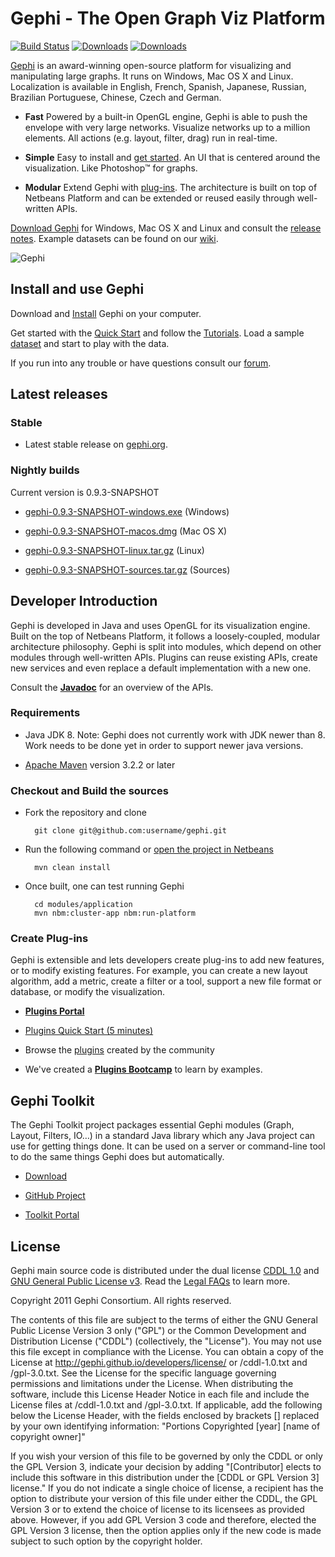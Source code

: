 # Gephi - The Open Graph Viz Platform

[![Build Status](https://app.travis-ci.com/gephi/gephi.svg?branch=master)](https://app.travis-ci.com/github/gephi/gephi)
[![Downloads](https://img.shields.io/github/downloads/gephi/gephi/v0.9.2/total.svg)](https://github.com/gephi/gephi/releases/tag/v0.9.2)
[![Downloads](https://img.shields.io/github/downloads/gephi/gephi/v0.9.1/total.svg)](https://github.com/gephi/gephi/releases/tag/v0.9.1)

[Gephi](http://gephi.org) is an award-winning open-source platform for visualizing and manipulating large graphs. It runs on Windows, Mac OS X and Linux. Localization is available in English, French, Spanish, Japanese, Russian, Brazilian Portuguese, Chinese, Czech and German.

- **Fast** Powered by a built-in OpenGL engine, Gephi is able to push the envelope with very large networks. Visualize networks up to a million elements. All actions (e.g. layout, filter, drag) run in real-time.

- **Simple** Easy to install and [get started](https://gephi.github.io/users/quick-start). An UI that is centered around the visualization. Like Photoshop™ for graphs.

- **Modular** Extend Gephi with [plug-ins](https://gephi.org/plugins). The architecture is built on top of Netbeans Platform and can be extended or reused easily through well-written APIs.

[Download Gephi](https://gephi.github.io/users/download) for Windows, Mac OS X and Linux and consult the [release notes](https://github.com/gephi/gephi/wiki/Releases). Example datasets can be found on our [wiki](https://github.com/gephi/gephi/wiki/Datasets).

![Gephi](https://gephi.github.io/images/screenshots/select-tool-mini.png)

## Install and use Gephi

Download and [Install](https://gephi.github.io/users/install/) Gephi on your computer. 

Get started with the [Quick Start](https://gephi.github.io/users/quick-start/) and follow the [Tutorials](https://gephi.github.io/users/). Load a sample [dataset](https://github.com/gephi/gephi/wiki/Datasets) and start to play with the data.

If you run into any trouble or have questions consult our [forum](http://forum-gephi.org/).

## Latest releases

### Stable

- Latest stable release on [gephi.org](https://gephi.org/users/download/).

### Nightly builds

Current version is 0.9.3-SNAPSHOT

- [gephi-0.9.3-SNAPSHOT-windows.exe](http://oss.sonatype.org/service/local/artifact/maven/content?r=snapshots&g=org.gephi&a=gephi&v=0.9.3-SNAPSHOT&c=windows&p=exe) (Windows)

- [gephi-0.9.3-SNAPSHOT-macos.dmg](http://oss.sonatype.org/service/local/artifact/maven/content?r=snapshots&g=org.gephi&a=gephi&v=0.9.3-SNAPSHOT&c=macos&p=dmg) (Mac OS X)

- [gephi-0.9.3-SNAPSHOT-linux.tar.gz](https://oss.sonatype.org/service/local/artifact/maven/content?r=snapshots&g=org.gephi&a=gephi&v=0.9.3-SNAPSHOT&c=linux&p=tar.gz) (Linux)

- [gephi-0.9.3-SNAPSHOT-sources.tar.gz](https://oss.sonatype.org/service/local/artifact/maven/content?r=snapshots&g=org.gephi&a=gephi&v=0.9.3-SNAPSHOT&c=sources&p=tar.gz) (Sources)

## Developer Introduction

Gephi is developed in Java and uses OpenGL for its visualization engine. Built on the top of Netbeans Platform, it follows a loosely-coupled, modular architecture philosophy. Gephi is split into modules, which depend on other modules through well-written APIs. Plugins can reuse existing APIs, create new services and even replace a default implementation with a new one.

Consult the [**Javadoc**](http://gephi.github.io/gephi/0.9.2/apidocs/index.html) for an overview of the APIs.

### Requirements

- Java JDK 8. Note: Gephi does not currently work with JDK newer than 8. Work needs to be done yet in order to support newer java versions.

- [Apache Maven](http://maven.apache.org/) version 3.2.2 or later

### Checkout and Build the sources

- Fork the repository and clone

        git clone git@github.com:username/gephi.git

- Run the following command or [open the project in Netbeans](https://github.com/gephi/gephi/wiki/How-to-build-Gephi)

        mvn clean install

- Once built, one can test running Gephi

		cd modules/application
		mvn nbm:cluster-app nbm:run-platform

### Create Plug-ins

Gephi is extensible and lets developers create plug-ins to add new features, or to modify existing features. For example, you can create a new layout algorithm, add a metric, create a filter or a tool, support a new file format or database, or modify the visualization.

- [**Plugins Portal**](https://github.com/gephi/gephi/wiki/Plugins)

- [Plugins Quick Start (5 minutes)](https://github.com/gephi/gephi/wiki/Plugin-Quick-Start)

- Browse the [plugins](https://gephi.org/plugins) created by the community

- We've created a [**Plugins Bootcamp**](https://github.com/gephi/gephi-plugins-bootcamp) to learn by examples.

## Gephi Toolkit

The Gephi Toolkit project packages essential Gephi modules (Graph, Layout, Filters, IO…) in a standard Java library which any Java project can use for getting things done. It can be used on a server or command-line tool to do the same things Gephi does but automatically.

- [Download](https://gephi.org/toolkit/)

- [GitHub Project](https://github.com/gephi/gephi-toolkit)

- [Toolkit Portal](https://github.com/gephi/gephi/wiki/Toolkit)

## License

Gephi main source code is distributed under the dual license [CDDL 1.0](http://www.opensource.org/licenses/CDDL-1.0) and [GNU General Public License v3](http://www.gnu.org/licenses/gpl.html). Read the [Legal FAQs](http://gephi.github.io/legal/faq/)  to learn more.
	
Copyright 2011 Gephi Consortium. All rights reserved.

The contents of this file are subject to the terms of either the GNU
General Public License Version 3 only ("GPL") or the Common
Development and Distribution License ("CDDL") (collectively, the
"License"). You may not use this file except in compliance with the
License. You can obtain a copy of the License at
http://gephi.github.io/developers/license/
or /cddl-1.0.txt and /gpl-3.0.txt. See the License for the
specific language governing permissions and limitations under the
License.  When distributing the software, include this License Header
Notice in each file and include the License files at
/cddl-1.0.txt and /gpl-3.0.txt. If applicable, add the following below the
License Header, with the fields enclosed by brackets [] replaced by
your own identifying information:
"Portions Copyrighted [year] [name of copyright owner]"

If you wish your version of this file to be governed by only the CDDL
or only the GPL Version 3, indicate your decision by adding
"[Contributor] elects to include this software in this distribution
under the [CDDL or GPL Version 3] license." If you do not indicate a
single choice of license, a recipient has the option to distribute
your version of this file under either the CDDL, the GPL Version 3 or
to extend the choice of license to its licensees as provided above.
However, if you add GPL Version 3 code and therefore, elected the GPL
Version 3 license, then the option applies only if the new code is
made subject to such option by the copyright holder.
